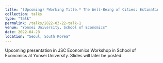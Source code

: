 ```yaml
---
title: "(Upcoming) *Working Title.* The Well-Being of Cities: Estimating Welfare from Internal Migration Flows across Korean Cities"
collection: talks
type: "Talk"
permalink: /talks/2022-03-22-talk-1
venue: "Yonsei University, School of Economics"
date: 2022-04-28
location: "Seoul, South Korea"
---
```


Upcoming presentation in JSC Economics Workshop in School of Economics at Yonsei University. Slides will later be posted.
